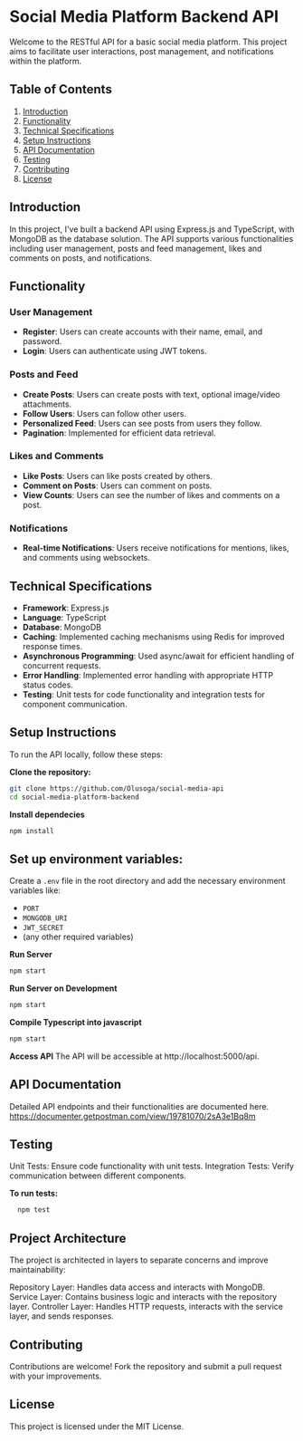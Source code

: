 # Social Media Platform Backend API

Welcome to the RESTful API for a basic social media platform. This project aims to facilitate user interactions, post management, and notifications within the platform.

## Table of Contents

1. [Introduction](#introduction)
2. [Functionality](#functionality)
3. [Technical Specifications](#technical-specifications)
4. [Setup Instructions](#setup-instructions)
5. [API Documentation](#api-documentation)
6. [Testing](#testing)
7. [Contributing](#contributing)
8. [License](#license)

## Introduction

In this project, I've built a backend API using Express.js and TypeScript, with MongoDB as the database solution. The API supports various functionalities including user management, posts and feed management, likes and comments on posts, and notifications.

## Functionality

### User Management

- **Register**: Users can create accounts with their name, email, and password.
- **Login**: Users can authenticate using JWT tokens.

### Posts and Feed

- **Create Posts**: Users can create posts with text, optional image/video attachments.
- **Follow Users**: Users can follow other users.
- **Personalized Feed**: Users can see posts from users they follow.
- **Pagination**: Implemented for efficient data retrieval.

### Likes and Comments

- **Like Posts**: Users can like posts created by others.
- **Comment on Posts**: Users can comment on posts.
- **View Counts**: Users can see the number of likes and comments on a post.

### Notifications

- **Real-time Notifications**: Users receive notifications for mentions, likes, and comments using websockets.

## Technical Specifications

- **Framework**: Express.js
- **Language**: TypeScript
- **Database**: MongoDB
- **Caching**: Implemented caching mechanisms using Redis for improved response times.
- **Asynchronous Programming**: Used async/await for efficient handling of concurrent requests.
- **Error Handling**: Implemented error handling with appropriate HTTP status codes.
- **Testing**: Unit tests for code functionality and integration tests for component communication.

## Setup Instructions

To run the API locally, follow these steps:

**Clone the repository:**
   ```bash
   git clone https://github.com/Olusoga/social-media-api
   cd social-media-platform-backend

```
**Install dependecies**
   ```bash
   npm install
```
## Set up environment variables:
Create a `.env` file in the root directory and add the necessary environment variables like:

- `PORT`
- `MONGODB_URI`
- `JWT_SECRET`
- (any other required variables)


**Run Server**
   ```bash
npm start
```

**Run Server on Development**
   ```bash
npm start
```
**Compile Typescript into javascript**
   ```bash
npm start
```

**Access API**
   The API will be accessible at http://localhost:5000/api.

## API Documentation
   Detailed API endpoints and their functionalities are documented here. https://documenter.getpostman.com/view/19781070/2sA3e1Bq8m

## Testing
   Unit Tests: Ensure code functionality with unit tests.
   Integration Tests: Verify communication between different components.

**To run tests:**
```bash
  npm test
```
## Project Architecture
The project is architected in layers to separate concerns and improve maintainability:

Repository Layer: Handles data access and interacts with MongoDB.
Service Layer: Contains business logic and interacts with the repository layer.
Controller Layer: Handles HTTP requests, interacts with the service layer, and sends responses.

## Contributing
   Contributions are welcome! Fork the repository and submit a pull request with your improvements.

## License
   This project is licensed under the MIT License.